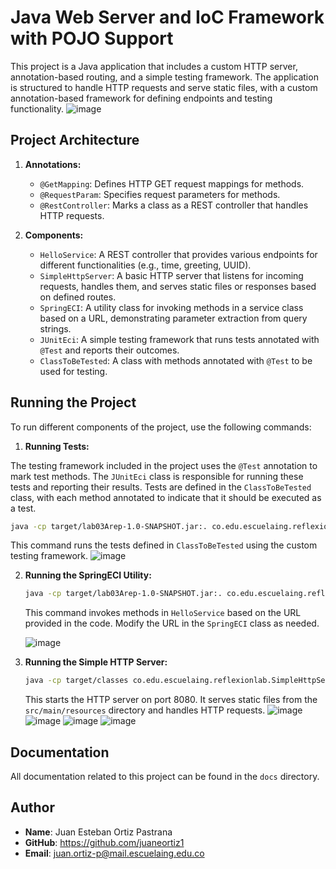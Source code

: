 # Java Web Server and IoC Framework with POJO Support

This project is a Java application that includes a custom HTTP server, annotation-based routing, and a simple testing framework. The application is structured to handle HTTP requests and serve static files, with a custom annotation-based framework for defining endpoints and testing functionality.
![image](https://github.com/user-attachments/assets/ffbb4569-9b99-43c1-8849-690b669f737e)
## Project Architecture

1. **Annotations:**
   - `@GetMapping`: Defines HTTP GET request mappings for methods.
   - `@RequestParam`: Specifies request parameters for methods.
   - `@RestController`: Marks a class as a REST controller that handles HTTP requests.
     

2. **Components:**
   - `HelloService`: A REST controller that provides various endpoints for different functionalities (e.g., time, greeting, UUID).
   - `SimpleHttpServer`: A basic HTTP server that listens for incoming requests, handles them, and serves static files or responses based on defined routes.     
   - `SpringECI`: A utility class for invoking methods in a service class based on a URL, demonstrating parameter extraction from query strings.
   - `JUnitEci`: A simple testing framework that runs tests annotated with `@Test` and reports their outcomes.
   - `ClassToBeTested`: A class with methods annotated with `@Test` to be used for testing.

## Running the Project

To run different components of the project, use the following commands:

1. **Running Tests:**

The testing framework included in the project uses the `@Test` annotation to mark test methods. The `JUnitEci` class is responsible for running these tests and reporting their results. Tests are defined in the `ClassToBeTested` class, with each method annotated to indicate that it should be executed as a test.
   ```bash
   java -cp target/lab03Arep-1.0-SNAPSHOT.jar:. co.edu.escuelaing.reflexionlab.myOwnTest.JUnitEci co.edu.escuelaing.reflexionlab.myOwnTest.ClassToBeTested
   ```
   This command runs the tests defined in `ClassToBeTested` using the custom testing framework.
   ![image](https://github.com/user-attachments/assets/21ca4c31-1f9b-4ae6-9c77-67f6b2b95d61)

2. **Running the SpringECI Utility:**
   ```bash
   java -cp target/lab03Arep-1.0-SNAPSHOT.jar:. co.edu.escuelaing.reflexionlab.SpringECI co.edu.escuelaing.reflexionlab.HelloService
   ```
   This command invokes methods in `HelloService` based on the URL provided in the code. Modify the URL in the `SpringECI` class as needed.

   ![image](https://github.com/user-attachments/assets/b86910fc-c8eb-4ce7-8bf1-14bf41bc33a3)

3. **Running the Simple HTTP Server:**
   ```bash
   java -cp target/classes co.edu.escuelaing.reflexionlab.SimpleHttpServer
   ```
   This starts the HTTP server on port 8080. It serves static files from the `src/main/resources` directory and handles HTTP requests.
   ![image](https://github.com/user-attachments/assets/9fe8dde0-699c-4f1e-a5f2-97688a2cb392)
   ![image](https://github.com/user-attachments/assets/4351723e-36a2-49f2-aab5-48caa24b6068)
   ![image](https://github.com/user-attachments/assets/68c8f734-c6c5-451a-82b9-b7fdd8662e85)
   ![image](https://github.com/user-attachments/assets/8a11f29a-d81e-48f9-962b-b27cf0ef5ab5)

## Documentation

All documentation related to this project can be found in the `docs` directory.


## Author

- **Name**: Juan Esteban Ortiz Pastrana
- **GitHub**: https://github.com/juaneortiz1
- **Email**: juan.ortiz-p@mail.escuelaing.edu.co

